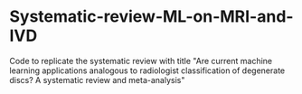 # Systematic-review-ML-on-MRI-and-IVD

Code to replicate the systematic review with title "Are current machine learning applications analogous to radiologist classification of degenerate discs? A systematic review and meta-analysis"
